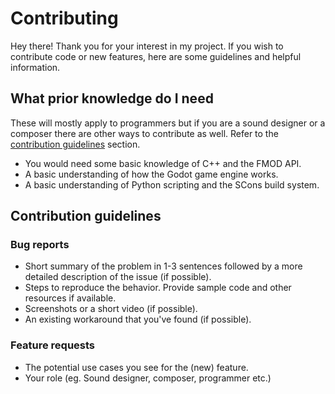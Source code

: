 # Contributing
Hey there! Thank you for your interest in my project. If you wish to contribute code or new features, here are some guidelines and helpful information.

## What prior knowledge do I need

These will mostly apply to programmers but if you are a sound designer or a composer there are other ways to contribute as well. Refer to the [contribution guidelines](https://github.com/alexfonseka/godot-fmod-integration/new/master/.github#contribution-guidelines) section.

- You would need some basic knowledge of C++ and the FMOD API. 
- A basic understanding of how the Godot game engine works. 
- A basic understanding of Python scripting and the SCons build system. 

## Contribution guidelines

### Bug reports
- Short summary of the problem in 1-3 sentences followed by a more detailed description of the issue (if possible).
- Steps to reproduce the behavior. Provide sample code and other resources if available.
- Screenshots or a short video (if possible).
- An existing workaround that you've found (if possible).

### Feature requests
- The potential use cases you see for the (new) feature.
- Your role (eg. Sound designer, composer, programmer etc.)
